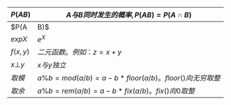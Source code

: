 



| $P(AB)$  | $A与B同时发生的概率,P(AB) = P(A \cap B)$ |
| :------- | ---------------------------------------- |
| $P(A|B)$ | $在B发生的前提下A发送的概率$             |
| $expX$   | $e^X$                                    |
| $f(x,y)$ | $二元函数。例如：z=x + y$                |
|$x\bot y$|$x与y独立$|
|$取模$|$a \% b = mod(a / b)=a-b*floor(a/b)。floor()向无穷取整$|
|$取余$|$a\%b=rem(a/b)=a-b*fix(a/b)。fix()向0取整$|

